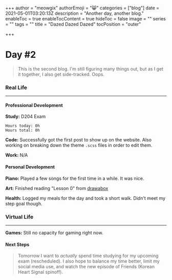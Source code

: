 +++
author = "meowgix"
authorEmoji = "😸"
categories = ["blog"]
date = 2021-05-01T03:20:13Z
description = "Another day, another blog."
enableToc = true
enableTocContent = true
hideToc = false
image = ""
series = ""
tags = ""
title = "Dazed Dazed Dazed"
tocPosition = "outer"

+++
# Day #2

> This is the second blog. I'm still figuring many things out, but as I get it together, I also get side-tracked. Oops.

### Real Life

***

#### Professional Development

**Study:**  D204 Exam
```
Hours today: 0h
Hours total: 0h
```
**Code:**  Successfully got the first post to show up on the website. Also working on breaking down the theme `.scss` files in order to edit them.

**Work:**  N/A

#### Personal Development

**Piano:**  Played a few songs for the first time in a while. It was nice.

**Art:**  Finished reading "Lesson 0" from [drawabox](https:\\drawabox.com)

**Health:**  Logged my meals for the day and took a short walk. Didn't meet my step goal though.

### Virtual Life

***

**Games:**  Still no capacity for gaming right now.

#### Next Steps
> Tomorrow I want to _actually_ spend time studying for my upcoming exam (rescheduled). I also hope to balance my time better, limit my social media use, and watch the new episode of Friends (Korean Heart Signal spinoff).